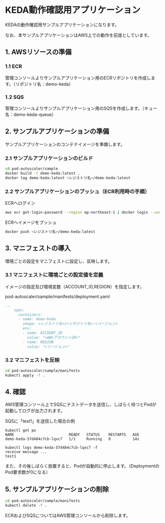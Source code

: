 # KEDA動作確認用アプリケーション

KEDAの動作確認用サンプルアプリケーションになります。

なお、本サンプルアプリケーションはAWS上での動作を前提としています。

## 1. AWSリソースの準備

### 1.1 ECR

管理コンソールよりサンプルアプリケーション用のECRリポジトリを作成します。（リポジトリ名：demo-keda）

### 1.2 SQS

管理コンソールよりサンプルアプリケーション用のSQSを作成します。（キュー名：demo-keda-queue）

## 2. サンプルアプリケーションの準備

サンプルアプリケーションのコンテナイメージを準備します。

### 2.1 サンプルアプリケーションのビルド

```bash
cd pod-autoscaler/sample
docker build -t demo-keda:latest .
docker tag demo-keda:latest <レジストリ名>/demo-keda:latest
```

### 2.2 サンプルアプリケーションのプッシュ（ECR利用時の手順）

ECRへログイン

```bash
aws ecr get-login-password --region ap-northeast-1 | docker login --username AWS --password-stdin <レジストリ名>
```

ECRへイメージをプッシュ

```bash
docker push <レジストリ名>/demo-keda:latest
```

## 3. マニフェストの導入

環境ごとの設定をマニフェストに設定し、反映します。

### 3.1 マニフェストに環境ごとの設定値を定義

イメージの指定及び環境変数（ACCOUNT_ID,REGION）を指定します。

pod-autoscaler/sample/manifests/deployment.yaml

```yaml
...
    spec:
      containers:
      - name: demo-keda
        image: <レジストリ名>/<リポジトリ名>:<バージョン>
        env:
        - name: ACCOUNT_ID
          value: "<AWSアカウントID>"
        - name: REGION
          value: "<リージョン>"
```

### 3.2 マニフェストを反映

```bash
cd pod-autoscaler/sample/manifests
kubectl apply -f .
```

## 4. 確認

AWS管理コンソール上でSQSにテストデータを送信し、しばらく待つとPodが起動してログが出力されます。

SQSに「test1」を送信した場合の例

```text
kubectl get po
NAME                         READY   STATUS    RESTARTS   AGE
demo-keda-57d484c7cb-lqxc7   1/1     Running   0          14s

kubectl logs demo-keda-57d484c7cb-lqxc7 -f
receive message ...
test1
```

また、その後しばらく放置すると、Podが自動的に停止します。（DeploymentのPod要求数が0になる）

## 5. サンプルアプリケーションの削除

```bash
cd pod-autoscaler/sample/manifests
kubectl delete -f .
```

ECRおよびSQSについてはAWS管理コンソールから削除します。
